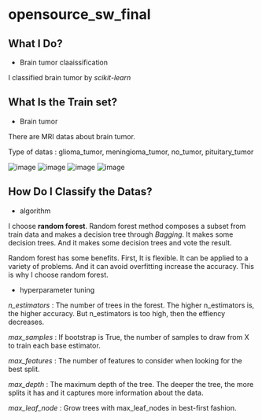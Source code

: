 # opensource_sw_final

## What I Do?
* Brain tumor claaissification

I classified brain tumor by *scikit-learn*
    
    
## What Is the Train set?
* Brain tumor
 
 There are MRI datas about brain tumor.
 
 Type of datas : glioma_tumor, meningioma_tumor, no_tumor, pituitary_tumor
 
![image](https://user-images.githubusercontent.com/115198496/207895287-669d3924-6515-4132-abb8-27756b59e621.png)
![image](https://user-images.githubusercontent.com/115198496/207895315-fba2869c-be38-4687-baec-68d2b70709df.png)
![image](https://user-images.githubusercontent.com/115198496/207895336-d034c307-f6f3-4fb4-9eb9-bc2271d53f5e.png)
![image](https://user-images.githubusercontent.com/115198496/207895359-5ef7e675-3349-4d87-ac10-b88200bcf89a.png)

## How Do I Classify the Datas?
* algorithm

I choose **random forest**.
Random forest method composes a subset from train data and makes a decision tree through *Bagging*.
It makes some decision trees.
And it makes some decision trees and vote the result.

Random forest has some benefits.
First, It is flexible. It can be applied to a variety of problems.
And it can avoid overfitting increase the accuracy.
This is why I choose random forest.

* hyperparameter tuning 

*n_estimators* : The number of trees in the forest. The higher n_estimators is, the higher accuracy. But n_estimators is too high, then the effiency decreases.

*max_samples* : If bootstrap is True, the number of samples to draw from X to train each base estimator.

*max_features* : The number of features to consider when looking for the best split.

*max_depth* : The maximum depth of the tree. The deeper the tree, the more splits it has and it captures more information about the data.

*max_leaf_node* : Grow trees with max_leaf_nodes in best-first fashion.
    
